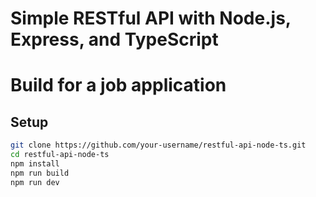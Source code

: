 # Simple RESTful API with Node.js, Express, and TypeScript

# Build for a job application

## Setup

```bash
git clone https://github.com/your-username/restful-api-node-ts.git
cd restful-api-node-ts
npm install
npm run build
npm run dev
